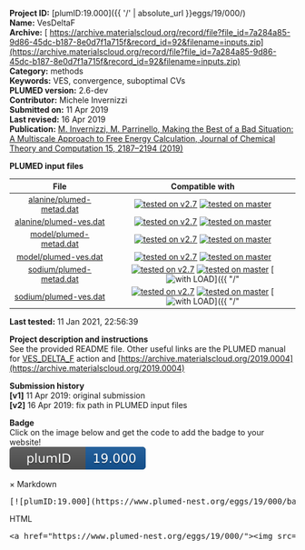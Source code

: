 **Project ID:** [plumID:19.000]({{ '/' | absolute_url }}eggs/19/000/)  
**Name:**  VesDeltaF  
**Archive:** [ https://archive.materialscloud.org/record/file?file_id=7a284a85-9d86-45dc-b187-8e0d7f1a715f&record_id=92&filename=inputs.zip](https://archive.materialscloud.org/record/file?file_id=7a284a85-9d86-45dc-b187-8e0d7f1a715f&record_id=92&filename=inputs.zip)  
**Category:**  methods  
**Keywords:**  VES, convergence, suboptimal CVs  
**PLUMED version:**  2.6-dev  
**Contributor:**  Michele Invernizzi  
**Submitted on:** 11 Apr 2019  
**Last revised:** 16 Apr 2019  
**Publication:** [M. Invernizzi, M. Parrinello, Making the Best of a Bad Situation: A Multiscale Approach to Free Energy Calculation, Journal of Chemical Theory and Computation 15, 2187–2194 (2019)](http://dx.doi.org/10.1021/acs.jctc.9b00032)  
  
**PLUMED input files**  
  
| File     | Compatible with |  
|:--------:|:--------:|  
| [alanine/plumed-metad.dat](./data/alanine/plumed-metad.dat.md) |  [![tested on v2.7](https://img.shields.io/badge/v2.7-passing-green.svg)](data/alanine/plumed-metad.dat.plumed.stderr) [![tested on master](https://img.shields.io/badge/master-passing-green.svg)](data/alanine/plumed-metad.dat.plumed_master.stderr) |  
| [alanine/plumed-ves.dat](./data/alanine/plumed-ves.dat.md) |  [![tested on v2.7](https://img.shields.io/badge/v2.7-passing-green.svg)](data/alanine/plumed-ves.dat.plumed.stderr) [![tested on master](https://img.shields.io/badge/master-passing-green.svg)](data/alanine/plumed-ves.dat.plumed_master.stderr) |  
| [model/plumed-metad.dat](./data/model/plumed-metad.dat.md) |  [![tested on v2.7](https://img.shields.io/badge/v2.7-passing-green.svg)](data/model/plumed-metad.dat.plumed.stderr) [![tested on master](https://img.shields.io/badge/master-passing-green.svg)](data/model/plumed-metad.dat.plumed_master.stderr) |  
| [model/plumed-ves.dat](./data/model/plumed-ves.dat.md) |  [![tested on v2.7](https://img.shields.io/badge/v2.7-passing-green.svg)](data/model/plumed-ves.dat.plumed.stderr) [![tested on master](https://img.shields.io/badge/master-passing-green.svg)](data/model/plumed-ves.dat.plumed_master.stderr) |  
| [sodium/plumed-metad.dat](./data/sodium/plumed-metad.dat.md) |  [![tested on v2.7](https://img.shields.io/badge/v2.7-passing-green.svg)](data/sodium/plumed-metad.dat.plumed.stderr) [![tested on master](https://img.shields.io/badge/master-passing-green.svg)](data/sodium/plumed-metad.dat.plumed_master.stderr) [![with LOAD](https://img.shields.io/badge/with-LOAD-yellow.svg)]({{ "/" | absolute_url }}badges) |  
| [sodium/plumed-ves.dat](./data/sodium/plumed-ves.dat.md) |  [![tested on v2.7](https://img.shields.io/badge/v2.7-passing-green.svg)](data/sodium/plumed-ves.dat.plumed.stderr) [![tested on master](https://img.shields.io/badge/master-passing-green.svg)](data/sodium/plumed-ves.dat.plumed_master.stderr) [![with LOAD](https://img.shields.io/badge/with-LOAD-yellow.svg)]({{ "/" | absolute_url }}badges) |  
  
**Last tested:**  11 Jan 2021, 22:56:39
  
**Project description and instructions**  
See the provided README file. Other useful links are the PLUMED manual for [VES_DELTA_F](https://plumed.github.io/doc-master/user-doc/html/_v_e_s__d_e_l_t_a__f.html) action and [https://archive.materialscloud.org/2019.0004](https://archive.materialscloud.org/2019.0004)

  
**Submission history**  
**[v1]** 11 Apr 2019: original submission  
**[v2]** 16 Apr 2019: fix path in PLUMED input files  
  
**Badge**  
Click on the image below and get the code to add the badge to your website!  
<img src="./badge.svg" alt="plumeDnest:19.000" id="myBtn" class="badge">
<div id="myModal" class="modal">
  <div class="modal-content">
    <span class="close">&times;</span>
    Markdown<pre>[![plumID:19.000](https://www.plumed-nest.org/eggs/19/000/badge.svg)](https://www.plumed-nest.org/eggs/19/000/)</pre>
    HTML<pre>&lt;a href="https://www.plumed-nest.org/eggs/19/000/"&gt;&lt;img src="https://www.plumed-nest.org/eggs/19/000/badge.svg" alt="plumID:19.000"&gt;&lt;/a&gt;</pre>
  </div>
</div>
